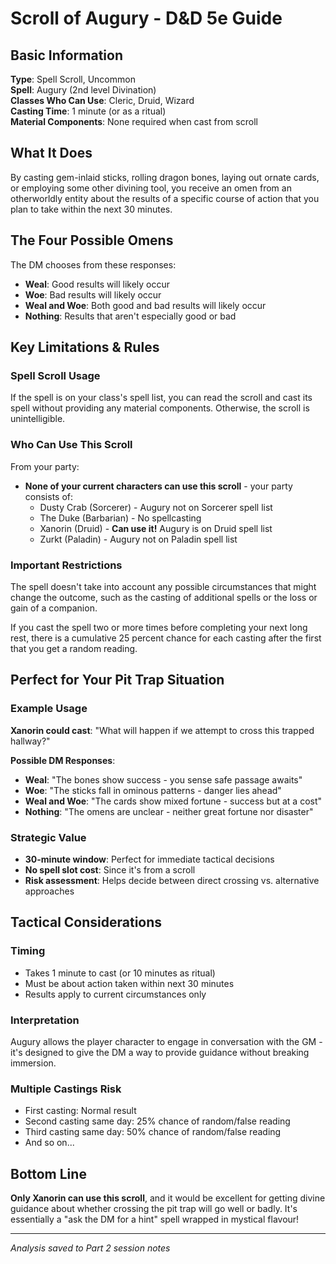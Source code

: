 # Scroll of Augury - D&D 5e Guide

## Basic Information
**Type**: Spell Scroll, Uncommon  
**Spell**: Augury (2nd level Divination)  
**Classes Who Can Use**: Cleric, Druid, Wizard  
**Casting Time**: 1 minute (or as a ritual)  
**Material Components**: None required when cast from scroll

## What It Does
By casting gem-inlaid sticks, rolling dragon bones, laying out ornate cards, or employing some other divining tool, you receive an omen from an otherworldly entity about the results of a specific course of action that you plan to take within the next 30 minutes.

## The Four Possible Omens
The DM chooses from these responses:
- **Weal**: Good results will likely occur
- **Woe**: Bad results will likely occur  
- **Weal and Woe**: Both good and bad results will likely occur
- **Nothing**: Results that aren't especially good or bad

## Key Limitations & Rules

### Spell Scroll Usage
If the spell is on your class's spell list, you can read the scroll and cast its spell without providing any material components. Otherwise, the scroll is unintelligible.

### Who Can Use This Scroll
From your party:
- **None of your current characters can use this scroll** - your party consists of:
  - Dusty Crab (Sorcerer) - Augury not on Sorcerer spell list
  - The Duke (Barbarian) - No spellcasting
  - Xanorin (Druid) - **Can use it!** Augury is on Druid spell list
  - Zurkt (Paladin) - Augury not on Paladin spell list

### Important Restrictions
The spell doesn't take into account any possible circumstances that might change the outcome, such as the casting of additional spells or the loss or gain of a companion.

If you cast the spell two or more times before completing your next long rest, there is a cumulative 25 percent chance for each casting after the first that you get a random reading.

## Perfect for Your Pit Trap Situation

### Example Usage
**Xanorin could cast**: "What will happen if we attempt to cross this trapped hallway?"

**Possible DM Responses**:
- **Weal**: "The bones show success - you sense safe passage awaits"
- **Woe**: "The sticks fall in ominous patterns - danger lies ahead"
- **Weal and Woe**: "The cards show mixed fortune - success but at a cost"
- **Nothing**: "The omens are unclear - neither great fortune nor disaster"

### Strategic Value
- **30-minute window**: Perfect for immediate tactical decisions
- **No spell slot cost**: Since it's from a scroll
- **Risk assessment**: Helps decide between direct crossing vs. alternative approaches

## Tactical Considerations

### Timing
- Takes 1 minute to cast (or 10 minutes as ritual)
- Must be about action taken within next 30 minutes
- Results apply to current circumstances only

### Interpretation
Augury allows the player character to engage in conversation with the GM - it's designed to give the DM a way to provide guidance without breaking immersion.

### Multiple Castings Risk
- First casting: Normal result
- Second casting same day: 25% chance of random/false reading
- Third casting same day: 50% chance of random/false reading
- And so on...

## Bottom Line
**Only Xanorin can use this scroll**, and it would be excellent for getting divine guidance about whether crossing the pit trap will go well or badly. It's essentially a "ask the DM for a hint" spell wrapped in mystical flavour!

---

*Analysis saved to Part 2 session notes*